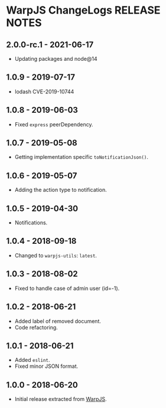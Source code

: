 # WarpJS ChangeLogs RELEASE NOTES

## 2.0.0-rc.1 - 2021-06-17

- Updating packages and node@14

## 1.0.9 - 2019-07-17

- lodash CVE-2019-10744

## 1.0.8 - 2019-06-03

- Fixed `express` peerDependency.

## 1.0.7 - 2019-05-08

- Getting implementation specific `toNotificationJson()`.

## 1.0.6 - 2019-05-07

- Adding the action type to notification.

## 1.0.5 - 2019-04-30

- Notifications.

## 1.0.4 - 2018-09-18

- Changed to `warpjs-utils`: `latest`.

## 1.0.3 - 2018-08-02

- Fixed to handle case of admin user (id=-1).

## 1.0.2 - 2018-06-21

- Added label of removed document.
- Code refactoring.

## 1.0.1 - 2018-06-21

- Added `eslint`.
- Fixed minor JSON format.

## 1.0.0 - 2018-06-20

- Initial release extracted from [WarpJS](https://github.com/WarpWorks/warpjs).
